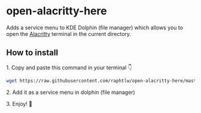 # open-alacritty-here

Adds a service menu to KDE Dolphin (file manager) which allows you to open the [Alacritty](https://github.com/alacritty/alacritty) terminal in the current directory.

## How to install

1\. Copy and paste this command in your terminal 👇

```zsh
wget https://raw.githubusercontent.com/raphtlw/open-alacritty-here/master/alacrittyhere.desktop -O ~/.local/share/kservices5/ServiceMenus/alacrittyhere.desktop
```

2\. Add it as a service menu in dolphin (file manager)

3\. Enjoy! 🚀
